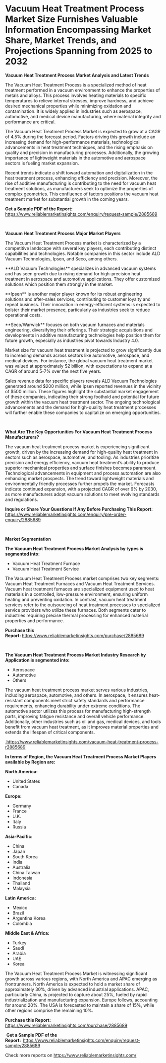 <p><h1>Vacuum Heat Treatment Process Market Size Furnishes Valuable Information Encompassing Market Share, Market Trends, and Projections Spanning from 2025 to 2032</h1></p><p><strong>Vacuum Heat Treatment Process Market Analysis and Latest Trends</strong></p>
<p><p>The Vacuum Heat Treatment Process is a specialized method of heat treatment performed in a vacuum environment to enhance the properties of metals and alloys. This process involves heating materials to specific temperatures to relieve internal stresses, improve hardness, and achieve desired mechanical properties while minimizing oxidation and contamination. It is widely applied in industries such as aerospace, automotive, and medical device manufacturing, where material integrity and performance are critical.</p><p>The Vacuum Heat Treatment Process Market is expected to grow at a CAGR of 4.5% during the forecast period. Factors driving this growth include an increasing demand for high-performance materials, technological advancements in heat treatment techniques, and the rising emphasis on quality and precision in manufacturing processes. Additionally, the growing importance of lightweight materials in the automotive and aerospace sectors is fueling market expansion. </p><p>Recent trends indicate a shift toward automation and digitalization in the heat treatment process, enhancing efficiency and precision. Moreover, the rise of additive manufacturing is contributing to the need for vacuum heat treatment solutions, as manufacturers seek to optimize the properties of complex geometries. This confluence of factors positions the vacuum heat treatment market for substantial growth in the coming years.</p></p>
<p><strong>Get a Sample PDF of the Report:&nbsp;</strong> <a href="https://www.reliablemarketinsights.com/enquiry/request-sample/2885689?utm_campaign=2199&utm_medium=2&utm_source=Github&utm_content=ia&utm_term=13032025&utm_id=vacuum-heat-treatment-process">https://www.reliablemarketinsights.com/enquiry/request-sample/2885689</a></p>
<p>&nbsp;</p>
<p><strong>Vacuum Heat Treatment Process Major Market Players</strong></p>
<p><p>The Vacuum Heat Treatment Process market is characterized by a competitive landscape with several key players, each contributing distinct capabilities and technologies. Notable companies in this sector include ALD Vacuum Technologies, Ipsen, and Seco, among others. </p><p>**ALD Vacuum Technologies** specializes in advanced vacuum systems and has seen growth due to rising demand for high-precision heat treatment in aerospace and automotive applications. They offer customized solutions which position them strongly in the market.</p><p>**Ipsen** is another major player known for its robust engineering solutions and after-sales services, contributing to customer loyalty and repeat business. Their innovation in energy-efficient systems is expected to bolster their market presence, particularly as industries seek to reduce operational costs.</p><p>**Seco/Warwick** focuses on both vacuum furnaces and materials engineering, diversifying their offerings. Their strategic acquisitions and developments in additive manufacturing technologies help position them for future growth, especially as industries pivot towards Industry 4.0.</p><p>Market size for vacuum heat treatment is projected to grow significantly due to increasing demands across sectors like automotive, aerospace, and medical devices. For instance, the global vacuum heat treatment market was valued at approximately $2 billion, with expectations to expand at a CAGR of around 5-7% over the next five years.</p><p>Sales revenue data for specific players reveals ALD Vacuum Technologies generated around $200 million, while Ipsen reported revenues in the vicinity of $500 million. These figures highlight the substantial market engagement of these companies, indicating their strong foothold and potential for future growth within the vacuum heat treatment sector. The ongoing technological advancements and the demand for high-quality heat treatment processes will further enable these companies to capitalize on emerging opportunities.</p></p>
<p>&nbsp;</p>
<p><strong>What Are The Key Opportunities For Vacuum Heat Treatment Process Manufacturers?</strong></p>
<p><p>The vacuum heat treatment process market is experiencing significant growth, driven by the increasing demand for high-quality heat treatment in sectors such as aerospace, automotive, and tooling. As industries prioritize precision and energy efficiency, vacuum heat treatment’s ability to produce superior mechanical properties and surface finishes becomes paramount. Technological advancements in equipment and process automation are also enhancing market prospects. The trend toward lightweight materials and environmentally friendly processes further propels the market. Forecasts indicate continued expansion, with a projected CAGR of over 6% by 2030, as more manufacturers adopt vacuum solutions to meet evolving standards and regulations.</p></p>
<p><strong>Inquire or Share Your Questions If Any Before Purchasing This Report:</strong> <a href="https://www.reliablemarketinsights.com/enquiry/pre-order-enquiry/2885689?utm_campaign=2199&utm_medium=2&utm_source=Github&utm_content=ia&utm_term=13032025&utm_id=vacuum-heat-treatment-process">https://www.reliablemarketinsights.com/enquiry/pre-order-enquiry/2885689</a></p>
<p>&nbsp;</p>
<p><strong>Market Segmentation</strong></p>
<p><strong>The Vacuum Heat Treatment Process Market Analysis by types is segmented into:</strong></p>
<p><ul><li>Vacuum Heat Treatment Furnace</li><li>Vacuum Heat Treatment Service</li></ul></p>
<p><p>The Vacuum Heat Treatment Process market comprises two key segments: Vacuum Heat Treatment Furnaces and Vacuum Heat Treatment Services. Vacuum heat treatment furnaces are specialized equipment used to heat materials in a controlled, low-pressure environment, ensuring uniform heating and preventing oxidation. In contrast, vacuum heat treatment services refer to the outsourcing of heat treatment processes to specialized service providers who utilize these furnaces. Both segments cater to industries requiring precise thermal processing for enhanced material properties and performance.</p></p>
<p><strong>Purchase this Report:&nbsp;</strong><a href="https://www.reliablemarketinsights.com/purchase/2885689?utm_campaign=2199&utm_medium=2&utm_source=Github&utm_content=ia&utm_term=13032025&utm_id=vacuum-heat-treatment-process">https://www.reliablemarketinsights.com/purchase/2885689</a></p>
<p>&nbsp;</p>
<p><strong>The Vacuum Heat Treatment Process Market Industry Research by Application is segmented into:</strong></p>
<p><ul><li>Aerospace</li><li>Automotive</li><li>Others</li></ul></p>
<p><p>The vacuum heat treatment process market serves various industries, including aerospace, automotive, and others. In aerospace, it ensures heat-resistant components meet strict safety standards and performance requirements, enhancing durability under extreme conditions. The automotive sector utilizes this process for manufacturing high-strength parts, improving fatigue resistance and overall vehicle performance. Additionally, other industries such as oil and gas, medical devices, and tools benefit from vacuum heat treatment, as it improves material properties and extends the lifespan of critical components.</p></p>
<p><a href="https://www.reliablemarketinsights.com/vacuum-heat-treatment-process-r2885689?utm_campaign=2199&utm_medium=2&utm_source=Github&utm_content=ia&utm_term=13032025&utm_id=vacuum-heat-treatment-process">&nbsp;https://www.reliablemarketinsights.com/vacuum-heat-treatment-process-r2885689</a></p>
<p><strong>In terms of Region, the Vacuum Heat Treatment Process Market Players available by Region are:</strong></p>
<p>
    <p> <strong> North America: </strong>
        <ul>
            <li>United States</li>
            <li>Canada</li>
        </ul>
        </p> 
    <p> <strong> Europe: </strong>
        <ul>
            <li>Germany</li>
            <li>France</li>
            <li>U.K.</li>
            <li>Italy</li>
            <li>Russia</li>
        </ul>
        </p> 
    <p> <strong> Asia-Pacific: </strong>
        <ul>
            <li>China</li>
            <li>Japan</li>
            <li>South Korea</li>
            <li>India</li>
            <li>Australia</li>
            <li>China Taiwan</li>
            <li>Indonesia</li>
            <li>Thailand</li>
            <li>Malaysia</li>
        </ul>
        </p> 
    <p> <strong> Latin America: </strong>
        <ul>
            <li>Mexico</li>
            <li>Brazil</li>
            <li>Argentina Korea</li>
            <li>Colombia</li>
        </ul>
        </p> 
    <p> <strong> Middle East & Africa: </strong>
        <ul>
            <li>Turkey</li>
            <li>Saudi</li>
            <li>Arabia</li>
            <li>UAE</li>
            <li>Korea</li>
        </ul>
    </p>
    </p>
<p><p>The Vacuum Heat Treatment Process Market is witnessing significant growth across various regions, with North America and APAC emerging as frontrunners. North America is expected to hold a market share of approximately 30%, driven by advanced industrial applications. APAC, particularly China, is projected to capture about 25%, fueled by rapid industrialization and manufacturing expansion. Europe follows, accounting for around 20%. The USA is forecasted to maintain a share of 15%, while other regions comprise the remaining 10%.</p></p>
<p><strong>Purchase this Report: </strong><a href="https://www.reliablemarketinsights.com/purchase/2885689?utm_campaign=2199&utm_medium=2&utm_source=Github&utm_content=ia&utm_term=13032025&utm_id=vacuum-heat-treatment-process">https://www.reliablemarketinsights.com/purchase/2885689</a></p>
<p>&nbsp;<strong>Get a Sample PDF of the Report:&nbsp;&nbsp;</strong><a href="https://www.reliablemarketinsights.com/enquiry/request-sample/2885689?utm_campaign=2199&utm_medium=2&utm_source=Github&utm_content=ia&utm_term=13032025&utm_id=vacuum-heat-treatment-process">https://www.reliablemarketinsights.com/enquiry/request-sample/2885689</a></p>
<p><strong></strong></p>
<p>Check more reports on <a href="https://www.reliablemarketinsights.com/?utm_campaign=2199&utm_medium=2&utm_source=Github&utm_content=ia&utm_term=13032025&utm_id=vacuum-heat-treatment-process">https://www.reliablemarketinsights.com/</a></p>